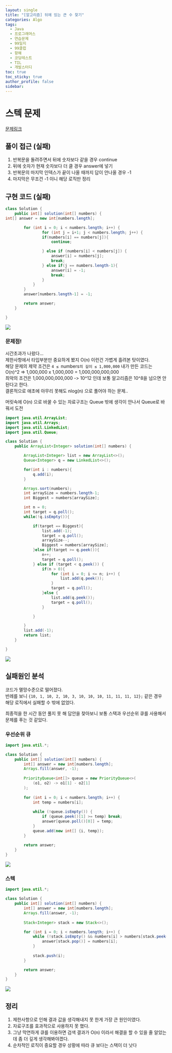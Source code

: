 ```yaml
---
layout: single
title: "[알고리즘] 뒤에 있는 큰 수 찾기"
categories: Algo
tags:
  - Java
  - 프로그래머스
  - 연습문제
  - 99일지
  - 99클럽
  - 항해
  - 코딩테스트
  - TIL
  - 개발스터디
toc: true
toc_sticky: true
author_profile: false
sidebar:
---
```

# 스텍 문제

[문제링크](https://school.programmers.co.kr/learn/courses/30/lessons/154539)

## 풀이 접근 (실패)

1. 반복문을 돌려주면서 뒤에 숫자보다 같을 경우 continue
2. 뒤에 숫자가 현재 숫자보다 더 클 경우 answer에 넣기
3. 반복문의 마지막 인덱스가 끝이 나올 때까지 답이 안나올 경우 -1
4. 마지막은 무조건 -1 이니 해당 로직만 정리
## 구현 코드 (실패)

```java
class Solution {
    public int[] solution(int[] numbers) {
int[] answer = new int[numbers.length];

        for (int i = 0; i < numbers.length; i++) {
                for (int j = i+1; j < numbers.length; j++) {
                if(numbers[i] == numbers[j]){
                    continue;

                } else if (numbers[i] < numbers[j]) {
                    answer[i] = numbers[j];
                    break;
                } else if(j == numbers.length-1){
                    answer[i] = -1;
                    break;
                }
            }
        }
        answer[numbers.length-1] = -1;

        return answer;
    }

}
```

![](https://i.imgur.com/lUUKi0U.png)


### 문제점!

시간초과가 나왔다...  
제한사항에서 타입부분만 중요하게 봤지 O(n) 이런건 가볍게 흘려본 탓이였다.  
해당 문제의 제약 조건은 `4 ≤ `numbers`의 길이 ≤ 1,000,000`
내가 만든 코드는 O(n)^2 => 1,000,000 x 1,000,000 = 1,000,000,000,000     
최악의 조건은 1,000,000,000,000 -> 10^12  인데 보통 알고리즘은 10^8을 넘으면 안된다고 한다.   
결론적으로 애초에 아무리 못해도 nlog(n) 으로 풀어야 하는 문제..   

머릿속에 O(n) 으로 바꿀 수 있는 자료구조는 Queue 밖에 생각이 안나서 Queue로 바꿔서 도전

```java
import java.util.ArrayList;
import java.util.Arrays;
import java.util.LinkedList;
import java.util.Queue;

class Solution {
    public ArrayList<Integer> solution(int[] numbers) {

        ArrayList<Integer> list = new ArrayList<>();
        Queue<Integer> q = new LinkedList<>();

        for(int i : numbers){
            q.add(i);
        }

        Arrays.sort(numbers);
        int arraySize = numbers.length-1;
        int Biggest = numbers[arraySize];

        int n = 0;
        int target = q.poll();
        while(!q.isEmpty()){

            if(target == Biggest){
                list.add(-1);
                target = q.poll();
                arraySize--;
                Biggest = numbers[arraySize];
            }else if(target >= q.peek()){
                n++;
                target = q.poll();
            } else if (target < q.peek()) {
                if(n > 0){
                    for (int i = 0; i <= n; i++) {
                        list.add(q.peek());
                    }
                    target = q.poll();
                }else {
                    list.add(q.peek());
                    target = q.poll();
                }

            }

        }
        list.add(-1);
        return list;
    }

}

```

![](https://i.imgur.com/p6WfXxj.png)

## 실패원인 분석

코드가 멸망수준으로 떨어졌다.   
반례를 보니 `{10, 1, 10, 2, 10, 3, 10, 10, 10, 11, 11, 11, 12};`
같은 경우 해당 로직에서 실패할 수 밖에 없었다.   

최종적을 한 시간 동안 풀지 못 해 답안을 찾아보니 보통 스택과 우선순위 큐를 사용해서 문제를 푸는 것 같았다.  


### 우선순위 큐

```java
import java.util.*;

class Solution {
    public int[] solution(int[] numbers) {
        int[] answer = new int[numbers.length];
        Arrays.fill(answer, -1);
        
        PriorityQueue<int[]> queue = new PriorityQueue<>(
            (o1, o2) -> o1[1] - o2[1]
        );
        
        for (int i = 0; i < numbers.length; i++) {
            int temp = numbers[i];
            
            while (!queue.isEmpty()) {
                if (queue.peek()[1] >= temp) break;
                answer[queue.poll()[0]] = temp;
            }
            queue.add(new int[] {i, temp});
        }
        
        return answer;
    }
}
```

![](https://i.imgur.com/CcQk2Q1.png)

### 스텍 

```java
import java.util.*;

class Solution {
    public int[] solution(int[] numbers) {
        int[] answer = new int[numbers.length];
		Arrays.fill(answer, -1);
		
		Stack<Integer> stack = new Stack<>();

		for (int i = 0; i < numbers.length; i++) {
			while (!stack.isEmpty() && numbers[i] > numbers[stack.peek()]) {
				answer[stack.pop()] = numbers[i];
			}
			
			stack.push(i);
		}

		return answer;
    }
}

```

![](https://i.imgur.com/rH2GqfA.png)



## 정리

1. 제한사항으로 인해 결과 값을 생각해내지 못 한게 가장 큰 원인이였다.
2. 자료구조를 효과적으로 사용하지 못 했다.
3. 그냥 막연하게 큐를 이용하면 검색 결과가 O(n) 이라서 해결을 할 수 있을 줄 알았는데 좀 더 깊게 생각해봐야겠다.  
4. 순차적인 로직이 중요할 경우 상황에 따라 큐 보다는 스택이 더 낫다

